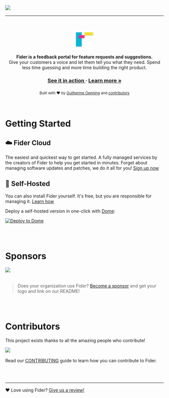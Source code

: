 <img src="etc/homepage.png">

<br/>
<hr/>
<br/>

<p align="center">
  <img style="height:60px;display:inline-block;" src="etc/logo-small.png" />
  <div align="center">
    <strong>Fider is a feedback portal for feature requests and suggestions.</strong>
  </div>
  <div align="center">Give your customers a voice and let them tell you what they need. Spend less time guessing and more time building the right product.</div>
</p>

<div align="center">
  <h3>
    <a href="https://feedback.fider.io/">
      See it in action
    </a>
    <span> &middot; </span>
    <a href="https://fider.io">
      Learn more »
    </a>
  </h3>
</div>

<div align="center">
  <sub>Built with ❤️ by <a href="https://github.com/goenning">Guilherme Oenning</a> and <a href="https://github.com/getfider/fider/graphs/contributors">contributors</a></sub>
</div>

<br/>
<br/>

# Getting Started

## ☁️ **Fider Cloud**

The easiest and quickest way to get started. A fully managed services by the creators of Fider to help you get started in minutes. Forget about managing software updates and patches, we do it all for you! [Sign up now](https://fider.io/#get-started)

## 🏢 **Self-Hosted**

You can also install Fider yourself. It's free, but you are responsible for managing it. [Learn how](https://fider.io/docs/hosting-instance)

Deploy a self-hosted version in one-click with [Dome](https://app.trydome.io/signup?package=fider):

[![Deploy to Dome](https://trydome.io/button.svg)](https://app.trydome.io/signup?package=fider)

<br/>
<br/>

# Sponsors

<a href="https://browserstack.com" target="_blank">
  <img src="etc/browserstack.png">
</a>

<br />
<br />

> Does your organization use Fider? [Become a sponsor](https://opencollective.com/fider) and get your logo and link on our README!

<br/>
<br/>

# Contributors

This project exists thanks to all the amazing people who contribute!

<a href="https://github.com/getfider/fider/graphs/contributors"><img src="https://opencollective.com/fider/contributors.svg?width=890&button=false" /></a>

Read our [CONTRIBUTING](CONTRIBUTING.md) guide to learn how you can contribute to Fider.

<br/>
<br/>

---

❤️ Love using Fider? [Give us a review!](https://love.fider.io/r/sp8FmI)
